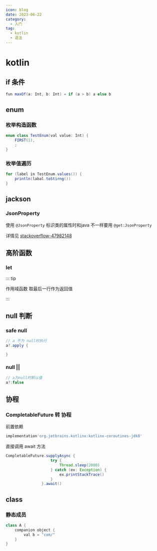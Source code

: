 ```yaml
---
icon: blog
date: 2023-06-22
category:
  - 入门
tag:
  - kotlin
  - 语法
---
```


# kotlin

<!-- more -->

## if 条件

```java
fun maxOf(a: Int, b: Int) = if (a > b) a else b
```

## enum 


### 枚举构造函数

```java
enum class TestEnum(val value: Int) {
    FIRST(1),
    ;
}
```

### 枚举值遍历

```java
for (label in TestEnum.values()) {
    println(labal.toStirng())
}
```

## jackson


### JsonProperty

使用 `@JsonProperty` 标识类的属性时和java 不一样要用 `@get:JsonProperty`

详情见 [stackoverflow-47982148](https://stackoverflow.com/questions/47982148/usage-of-jackson-jsonproperty-annotation-for-kotlin-data-classes)

## 高阶函数

### let

::: tip

作用域函数 取最后一行作为返回值

:::

## null 判断


### safe null



```java
// a 不为 null时执行
a?.apply {

}
```

### null || 


```java
// a为null时默认值
a?:false
```

## 协程

### CompletableFuture 转 协程

前置依赖

```groovy
implementation'org.jetbrains.kotlinx:kotlinx-coroutines-jdk8'
```

直接调用 await 方法
```java
CompletableFuture.supplyAsync {
                    try {
                        Thread.sleep(2000)
                    } catch (ex: Exception) {
                        ex.printStackTrace()
                    }
                }.await()
```

## class 

### 静态成员

```java
class A {
    companion object {
        val b = "com/"
    }
}
```